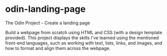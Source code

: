 # odin-landing-page

The Odin Project - Create a landing page

Build a webpage from scratch using HTML and CSS (with a design template provided). This project displays
the skills I've learned using the mentioned front-end languages, such as working with text, lists, links,
and images, and how to format and align them across the webpage.